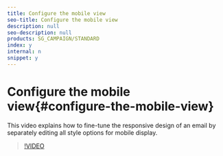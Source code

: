 ```yaml
---
title: Configure the mobile view
seo-title: Configure the mobile view
description: null
seo-description: null
products: SG_CAMPAIGN/STANDARD
index: y
internal: n
snippet: y
---
```


# Configure the mobile view{#configure-the-mobile-view}

This video explains how to fine-tune the responsive design of an email by separately editing all style options for mobile display.

>[!VIDEO](https://video.tv.adobe.com/v/25919?quality=12)
